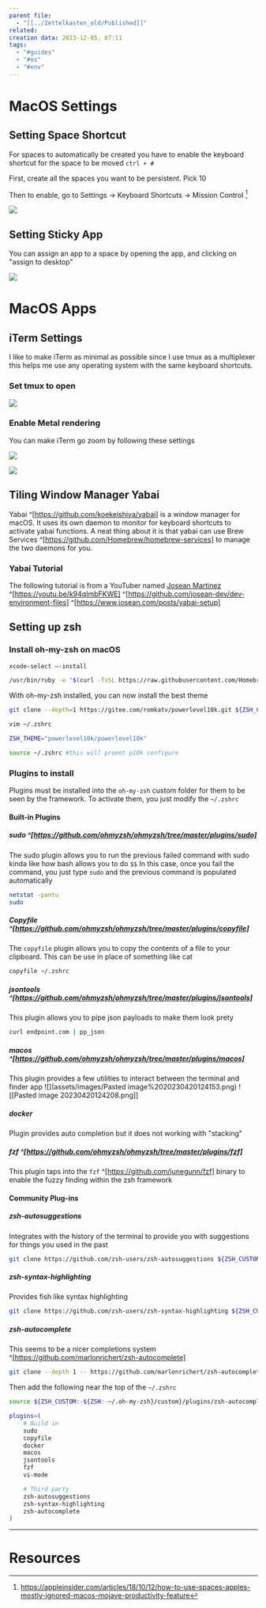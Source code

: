 ```yaml
---
parent file:
  - "[[../Zettelkasten_old/Published]]"
related: 
creation data: 2023-12-05, 07:11
tags:
  - "#guides"
  - "#os"
  - "#env"
---
```


# MacOS Settings

## Setting Space Shortcut
For spaces to automatically be created you have to enable the keyboard shortcut for the space to be moved `ctrl + #`

First, create all the spaces you want to be persistent. Pick 10

Then to enable, go to Settings -> Keyboard Shortcuts -> Mission Control [^1]

![](assets/images/Pasted%20image%2020240213192551.png)


## Setting Sticky App
You can assign an app to a space by opening the app, and clicking on "assign to desktop"

![](assets/images/Pasted%20image%2020240213225352.png)


# MacOS Apps

## iTerm Settings
I like to make iTerm as minimal as possible since I use tmux as a multiplexer this helps me use any operating system with the same keyboard shortcuts.

### Set tmux to open

![](assets/images/Pasted%20image%2020240213202314.png)

### Enable Metal rendering
You can make iTerm go zoom by following these settings

![](assets/images/Pasted%20image%2020240213202639.png)

![](assets/images/Pasted%20image%2020240213202835.png)

## Tiling Window Manager Yabai
Yabai ^[https://github.com/koekeishiya/yabai] is a window manager for macOS. It uses its own daemon to monitor for keyboard shortcuts to activate yabai functions. A neat thing about it is that yabai can use Brew Services ^[https://github.com/Homebrew/homebrew-services] to manage the two daemons for you. 

### Yabai Tutorial
The following tutorial is from a YouTuber named [Josean Martinez](https://youtu.be/k94qImbFKWE) ^[https://youtu.be/k94qImbFKWE] ^[https://github.com/josean-dev/dev-environment-files] ^[https://www.josean.com/posts/yabai-setup]


## Setting up zsh
### Install oh-my-zsh on macOS
```bash
xcode-select —-install

/usr/bin/ruby -e "$(curl -fsSL https://raw.githubusercontent.com/Homebrew/install/master/install)"
```
With oh-my-zsh installed, you can now install the best theme
```bash
git clone --depth=1 https://gitee.com/romkatv/powerlevel10k.git ${ZSH_CUSTOM:-$HOME/.oh-my-zsh/custom}/themes/powerlevel10k 

vim ~/.zshrc 

ZSH_THEME="powerlevel10k/powerlevel10k" 

source ~/.zshrc #this will promot p10k configure
```


### Plugins to install
Plugins must be installed into the `oh-my-zsh` custom folder for them to be seen by the framework. To activate them, you just modify the `~/.zshrc` 

#### Built-in Plugins
##### sudo ^[https://github.com/ohmyzsh/ohmyzsh/tree/master/plugins/sudo]
The sudo plugin allows you to run the previous failed command with sudo kinda like how bash allows you to do `$$` In this case, once you fail the command, you just type `sudo` and the previous command is populated automatically
```bash
netstat -pantu
sudo
```

##### Copyfile ^[https://github.com/ohmyzsh/ohmyzsh/tree/master/plugins/copyfile]
The `copyfile` plugin allows you to copy the contents of a file to your clipboard. This can be use in place of something like cat
```bash
copyfile ~/.zshrc
```

##### jsontools ^[https://github.com/ohmyzsh/ohmyzsh/tree/master/plugins/jsontools]
This plugin allows you to pipe json payloads to make them look prety
```bash
curl endpoint.com | pp_json
```
##### macos ^[https://github.com/ohmyzsh/ohmyzsh/tree/master/plugins/macos]
This plugin provides a few utilities to interact between the terminal and finder app
![](assets/images/Pasted image%2020230420124153.png)
![[Pasted image 20230420124208.png]]

##### docker
Plugin provides auto completion but it does not working with "stacking"

##### fzf ^[https://github.com/ohmyzsh/ohmyzsh/tree/master/plugins/fzf]
This plugin taps into the `fzf` ^[https://github.com/junegunn/fzf] binary to enable the fuzzy finding within the zsh framework

#### Community Plug-ins
##### zsh-autosuggestions
Integrates with the history of the terminal to provide you with suggestions for things you used in the past
```bash
git clone https://github.com/zsh-users/zsh-autosuggestions ${ZSH_CUSTOM:-~/.oh-my-zsh/custom}/plugins/zsh-autosuggestions
```

##### zsh-syntax-highlighting
Provides fish like syntax highlighting
```bash
git clone https://github.com/zsh-users/zsh-syntax-highlighting ${ZSH_CUSTOM:-~/.oh-my-zsh/custom}/plugins/zsh-syntax-highlighting
```

##### zsh-autocomplete
This seems to be a nicer completions system ^[https://github.com/marlonrichert/zsh-autocomplete]
```bash
git clone --depth 1 -- https://github.com/marlonrichert/zsh-autocomplete.git ${ZSH_CUSTOM:-${ZSH:-~/.oh-my-zsh}/custom}/plugins/zsh-autocomplete 
```

Then add the following near the top of the `~/.zshrc`
```bash
source ${ZSH_CUSTOM:-${ZSH:-~/.oh-my-zsh}/custom}/plugins/zsh-autocomplete/zsh-autocomplete.plugin.zsh
```




```bash
plugins=( 
	# Build in
	sudo
	copyfile
	docker
	macos
	jsontools
	fzf
	vi-mode

	# Third party
	zsh-autosuggestions
	zsh-syntax-highlighting
	zsh-autocomplete
)
```



---
# Resources

[^1]: https://appleinsider.com/articles/18/10/12/how-to-use-spaces-apples-mostly-ignored-macos-mojave-productivity-feature
